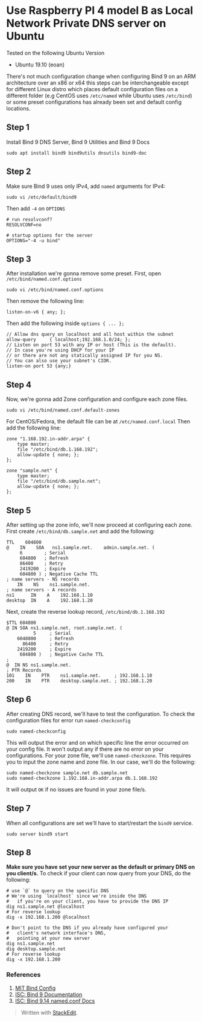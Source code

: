 # Use Raspberry PI 4 model B as Local Network Private DNS server on Ubuntu

Tested on the following Ubuntu Version
- Ubuntu 19.10 (eoan)

There's not much configuration change when configuring Bind 9 on an ARM architecture over an x86 or x64 this steps can be interchangeable except for different Linux distro which places default configuration files on a different folder (e.g CentOS uses `/etc/named` while Ubuntu uses `/etc/bind`) or some preset configurations has already been set and default config locations.

## Step 1
Install Bind 9 DNS Server, Bind 9 Utilities and Bind 9 Docs

    sudo apt install bind9 bind9utils dnsutils bind9-doc

## Step 2
Make sure Bind 9 uses only IPv4, add `named` arguments for IPv4:

    sudo vi /etc/default/bind9

Then add `-4` on `OPTIONS`

    # run resolvconf?
    RESOLVCONF=no
    
    # startup options for the server
    OPTIONS="-4 -u bind"


## Step 3
After installation we're gonna remove some preset. First, open `/etc/bind/named.conf.options`

    sudo vi /etc/bind/named.conf.options
    
Then remove the following line:

    listen-on-v6 { any; };

Then add the following inside `options { ... };`

    // Allow dns query on localhost and all host within the subnet
    allow-query     { localhost;192.168.1.0/24; };
    // Listen on port 53 with any IP or host (This is the default). 
    // In case you're using DHCP for your IP 
    // or there are not any statically assigned IP for you NS. 
    // You can also use your subnet's CIDR.
    listen-on port 53 {any;}

## Step 4
Now, we're gonna add Zone configuration and configure each zone files.

    sudo vi /etc/bind/named.conf.default-zones

For CentOS/Fedora, the default file can be at `/etc/named.conf.local` 
Then add the following line:

    zone "1.168.192.in-addr.arpa" {
        type master;
        file "/etc/bind/db.1.168.192";
        allow-update { none; };
    };
    
    zone "sample.net" {
        type master;
        file "/etc/bind/db.sample.net";
        allow-update { none; };
    };

## Step 5
After setting up the zone info, we'll now proceed at configuring each zone. First create `/etc/bind/db.sample.net` and add the following:

    TTL    604800
    @    IN    SOA   ns1.sample.net.    admin.sample.net. (
         6        ; Serial
         604800   ; Refresh
         86400    ; Retry
         2419200  ; Expire
         604800 ) ; Negative Cache TTL
    ; name servers - NS records
        IN    NS    ns1.sample.net.
    ; name servers - A records
    ns1      IN    A    192.168.1.10
    desktop  IN    A    192.168.1.20

Next, create the reverse lookup record, `/etc/bind/db.1.168.192`

    $TTL 604800
    @ IN SOA ns1.sample.net. root.sample.net. (
              5     ; Serial
        6048000     ; Refresh
          86400     ; Retry
        2419200     ; Expire
         604800 )   ; Negative Cache TTL
    ;
    @  IN NS ns1.sample.net.
    ; PTR Records
    101    IN    PTR    ns1.sample.net.     ; 192.168.1.10
    200    IN    PTR    desktop.sample.net. ; 192.168.1.20

## Step 6
After creating DNS record, we'll have to test the configuration. To check the configuration files for error run `named-checkconfig`

    sudo named-checkconfig

This will output the error and on which specific line the error occurred on your config file. It won't output any if there are no error on your configurations. 
For your zone file, we'll use `named-checkzone`. This requires you to input the zone name and zone file. In our case, we'll do the following:

    sudo named-checkzone sample.net db.sample.net
    sudo named-checkzone 1.192.168.in-addr.arpa db.1.168.192

It will output `OK` if no issues are found in your zone file/s.

## Step 7
When all configurations are set we'll have to start/restart the `bind9` service. 

    sudo server bind9 start

## Step 8
**Make sure you have set your new server as the default or primary DNS on you client/s.**
To check if your client can now query from your DNS, do the following:
 
    # use `@` to query on the specific DNS
    # We're using `localhost` since we're inside the DNS
    #   if you're on your client, you have to provide the DNS IP
    dig ns1.sample.net @localhost
    # For reverse lookup
    dig -x 192.168.1.200 @localhost
    
    # Don't point to the DNS if you already have configured your
    #   client's network interface's DNS, 
    #   pointing at your new server
    dig ns1.sample.net
    dig desktop.sample.net
    # For reverse lookup
    dig -x 192.168.1.200

### References

1. [MIT Bind Config](http://web.mit.edu/rhel-doc/4/RH-DOCS/rhel-rg-en-4/s1-bind-namedconf.html)
2. [ISC: Bind 9 Documentation](https://kb.isc.org/docs/aa-01031)
3. [ISC: Bind 9.14 named.conf Docs](https://downloads.isc.org/isc/bind9/9.14.6/doc/arm/man.named.conf.html)

> Written with [StackEdit](https://stackedit.io/).

<!--stackedit_data:
eyJoaXN0b3J5IjpbNTM1NDY0Mzk4LC0xMjAyNzIwMzYzXX0=
-->
